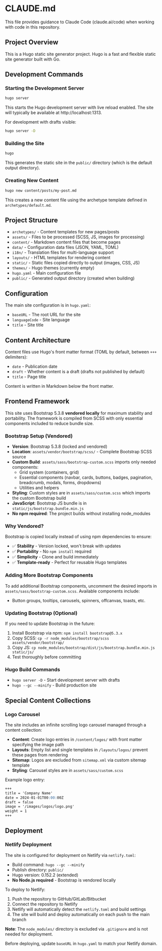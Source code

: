 # CLAUDE.md

This file provides guidance to Claude Code (claude.ai/code) when working with code in this repository.

## Project Overview

This is a Hugo static site generator project. Hugo is a fast and flexible static site generator built with Go.

## Development Commands

### Starting the Development Server
```bash
hugo server
```
This starts the Hugo development server with live reload enabled. The site will typically be available at http://localhost:1313.

For development with drafts visible:
```bash
hugo server -D
```

### Building the Site
```bash
hugo
```
This generates the static site in the `public/` directory (which is the default output directory).

### Creating New Content
```bash
hugo new content/posts/my-post.md
```
This creates a new content file using the archetype template defined in `archetypes/default.md`.

## Project Structure

- `archetypes/` - Content templates for new pages/posts
- `assets/` - Files to be processed (SCSS, JS, images for processing)
- `content/` - Markdown content files that become pages
- `data/` - Configuration data files (JSON, YAML, TOML)
- `i18n/` - Translation files for multi-language support
- `layouts/` - HTML templates for rendering content
- `static/` - Static files copied directly to output (images, CSS, JS)
- `themes/` - Hugo themes (currently empty)
- `hugo.yaml` - Main configuration file
- `public/` - Generated output directory (created when building)

## Configuration

The main site configuration is in `hugo.yaml`:
- `baseURL` - The root URL for the site
- `languageCode` - Site language
- `title` - Site title

## Content Architecture

Content files use Hugo's front matter format (TOML by default, between `+++` delimiters):
- `date` - Publication date
- `draft` - Whether content is a draft (drafts not published by default)
- `title` - Page title

Content is written in Markdown below the front matter.

## Frontend Framework

This site uses Bootstrap 5.3.8 **vendored locally** for maximum stability and portability. The framework is compiled from SCSS with only essential components included to reduce bundle size.

### Bootstrap Setup (Vendored)
- **Version**: Bootstrap 5.3.8 (locked and vendored)
- **Location**: `assets/vendor/bootstrap/scss/` - Complete Bootstrap SCSS source
- **Custom Build**: `assets/sass/bootstrap-custom.scss` imports only needed components:
  - Grid system (containers, grid)
  - Essential components (navbar, cards, buttons, badges, pagination, breadcrumb, modals, forms, dropdowns)
  - Utilities and helpers
- **Styling**: Custom styles are in `assets/sass/custom.scss` which imports the custom Bootstrap build
- **JavaScript**: Bootstrap JS bundle is in `static/js/bootstrap.bundle.min.js`
- **No npm required**: The project builds without installing node_modules

### Why Vendored?
Bootstrap is copied locally instead of using npm dependencies to ensure:
- ✅ **Stability** - Version locked, won't break with updates
- ✅ **Portability** - No `npm install` required
- ✅ **Simplicity** - Clone and build immediately
- ✅ **Template-ready** - Perfect for reusable Hugo templates

### Adding More Bootstrap Components
To add additional Bootstrap components, uncomment the desired imports in `assets/sass/bootstrap-custom.scss`. Available components include:
- Button groups, tooltips, carousels, spinners, offcanvas, toasts, etc.

### Updating Bootstrap (Optional)
If you need to update Bootstrap in the future:
1. Install Bootstrap via npm: `npm install bootstrap@5.3.x`
2. Copy SCSS: `cp -r node_modules/bootstrap/scss assets/vendor/bootstrap/`
3. Copy JS: `cp node_modules/bootstrap/dist/js/bootstrap.bundle.min.js static/js/`
4. Test thoroughly before committing

### Hugo Build Commands
- `hugo server -D` - Start development server with drafts
- `hugo --gc --minify` - Build production site

## Special Content Collections

### Logo Carousel
The site includes an infinite scrolling logo carousel managed through a content collection:
- **Content**: Create logo entries in `/content/logos/` with front matter specifying the image path
- **Layouts**: Empty list and single templates in `/layouts/logos/` prevent these pages from rendering
- **Sitemap**: Logos are excluded from `sitemap.xml` via custom sitemap template
- **Styling**: Carousel styles are in `assets/sass/custom.scss`

Example logo entry:
```markdown
+++
title = 'Company Name'
date = 2024-01-01T00:00:00Z
draft = false
image = '/images/logos/logo.png'
weight = 1
+++
```

## Deployment

### Netlify Deployment

The site is configured for deployment on Netlify via `netlify.toml`:
- Build command: `hugo --gc --minify`
- Publish directory: `public/`
- Hugo version: 0.152.2 (extended)
- **No Node.js required** - Bootstrap is vendored locally

To deploy to Netlify:
1. Push the repository to GitHub/GitLab/Bitbucket
2. Connect the repository to Netlify
3. Netlify will automatically detect the `netlify.toml` and build settings
4. The site will build and deploy automatically on each push to the main branch

**Note**: The `node_modules/` directory is excluded via `.gitignore` and is not needed for deployment.

Before deploying, update `baseURL` in `hugo.yaml` to match your Netlify domain.
